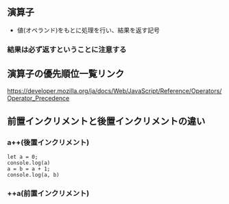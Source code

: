 ## 演算子

- 値(オペランド)をもとに処理を行い、結果を返す記号
### 結果は必ず返すということに注意する

## 演算子の優先順位一覧リンク
https://developer.mozilla.org/ja/docs/Web/JavaScript/Reference/Operators/Operator_Precedence

## 前置インクリメントと後置インクリメントの違い

### a++(後置インクリメント)
    let a = 0;
    console.log(a)
    a = b = a + 1;
    console.log(a, b)

### ++a(前置インクリメント)
